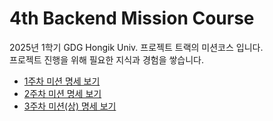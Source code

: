 # 4th Backend Mission Course

2025년 1학기 GDG Hongik Univ. 프로젝트 트랙의 미션코스 입니다.  
프로젝트 진행을 위해 필요한 지식과 경험을 쌓습니다.  

* [1주차 미션 명세 보기](articles/assignment_spec/week1/spec.md)
* [2주차 미션 명세 보기](articles/assignment_spec/week2/spec.md)
* [3주차 미션(상) 명세 보기](articles/assignment_spec/week3/spec_1.md)
